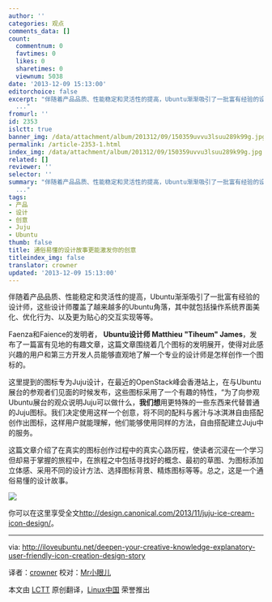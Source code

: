 ```yaml
---
author: ''
categories: 观点
comments_data: []
count:
  commentnum: 0
  favtimes: 0
  likes: 0
  sharetimes: 0
  viewnum: 5038
date: '2013-12-09 15:13:00'
editorchoice: false
excerpt: "伴随着产品品质、性能稳定和灵活性的提高，Ubuntu渐渐吸引了一批富有经验的设计师，这些设计师覆盖了越来越多的Ubuntu角落，其中就包括操作系统界面美化、优化行为、以及更为贴心的交互实现等等。\r\nFaenza和Faience的
  ..."
fromurl: ''
id: 2353
islctt: true
banner_img: /data/attachment/album/201312/09/150359uvvu3lsuu289k99g.jpg
permalink: /article-2353-1.html
index_img: /data/attachment/album/201312/09/150359uvvu3lsuu289k99g.jpg.thumb.jpg
related: []
reviewer: ''
selector: ''
summary: "伴随着产品品质、性能稳定和灵活性的提高，Ubuntu渐渐吸引了一批富有经验的设计师，这些设计师覆盖了越来越多的Ubuntu角落，其中就包括操作系统界面美化、优化行为、以及更为贴心的交互实现等等。\r\nFaenza和Faience的
  ..."
tags:
- 产品
- 设计
- 创意
- Juju
- Ubuntu
thumb: false
title: 通俗易懂的设计故事更能激发你的创意
titleindex_img: false
translator: crowner
updated: '2013-12-09 15:13:00'
---
```


伴随着产品品质、性能稳定和灵活性的提高，Ubuntu渐渐吸引了一批富有经验的设计师，这些设计师覆盖了越来越多的Ubuntu角落，其中就包括操作系统界面美化、优化行为、以及更为贴心的交互实现等等。


Faenza和Faience的发明者， **Ubuntu设计师 Matthieu "Tiheum" James**，发布了一篇富有见地的有趣文章，这篇文章围绕着几个图标的发明展开，使得对此感兴趣的用户和第三方开发人员能够直观地了解一个专业的设计师是怎样创作一个图标的。


这里提到的图标专为Juju设计，在最近的OpenStack峰会香港站上，在与Ubuntu展台的参观者们见面的时候发布，这些图标采用了一个有趣的特性，“为了向参观Ubuntu展台的观众说明Juju可以做什么，**我们想**用更特殊的一些东西来代替普通的Juju图标。我们决定使用这样一个创意，将不同的配料与酱汁与冰淇淋自由搭配创作出图标，这样用户就能理解，他们能够使用同样的方法，自由搭配建立Juju中的服务。


这篇文章介绍了在真实的图标创作过程中的真实心路历程，使读者沉浸在一个学习但却易于掌握的旅程中，在旅程之中包括寻找好的概念、最初的草图、为图标添加立体感、采用不同的设计方法、选择图标背景、精炼图标等等。总之，这是一个通俗易懂的设计故事。


![](/data/attachment/album/201312/09/150359uvvu3lsuu289k99g.jpg)


你可以在这里享受全文<http://design.canonical.com/2013/11/juju-ice-cream-icon-design/>。




---


via: <http://iloveubuntu.net/deepen-your-creative-knowledge-explanatory-user-friendly-icon-creation-design-story>


译者：[crowner](https://github.com/crowner) 校对：[Mr小眼儿](http://blog.csdn.net/tinyeyeser)


本文由 [LCTT](https://github.com/LCTT/TranslateProject) 原创翻译，[Linux中国](http://linux.cn/) 荣誉推出